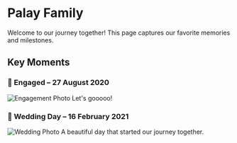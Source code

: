 # Palay Family

Welcome to our journey together! This page captures our favorite memories and milestones.

## Key Moments

### 💍 Engaged – 27 August 2020
![Engagement Photo](/images/engagement.jpg)
Let's gooooo!

### 💍 Wedding Day – 16 February 2021
![Wedding Photo](/images/wedding.jpg)
A beautiful day that started our journey together.

